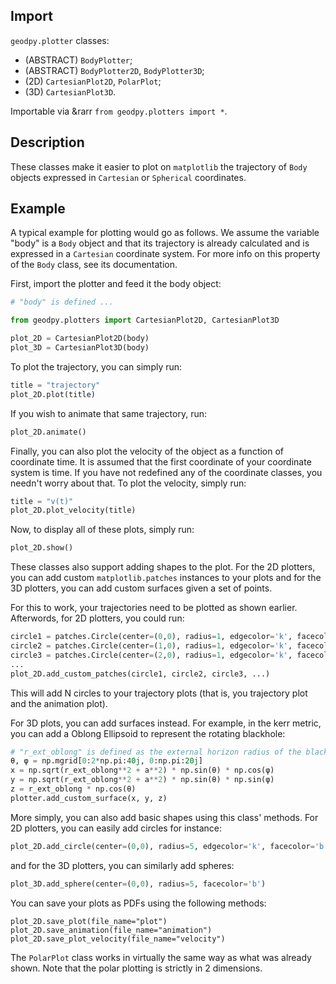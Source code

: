 ## Import
`geodpy.plotter` classes:
- (ABSTRACT) `BodyPlotter`;
- (ABSTRACT) `BodyPlotter2D`, `BodyPlotter3D`;
- (2D) `CartesianPlot2D`, `PolarPlot`;
- (3D) `CartesianPlot3D`.

Importable via &rarr `from geodpy.plotters import *`.

## Description
These classes make it easier to plot on `matplotlib` the trajectory of `Body` objects expressed in `Cartesian` or `Spherical` coordinates.


## Example
A typical example for plotting would go as follows. We assume the variable "body" is a `Body` object and that its trajectory is already calculated and is expressed in a `Cartesian` coordinate system. For more info on this property of the `Body` class, see its documentation.

First, import the plotter and feed it the body object:
```python
# "body" is defined ...

from geodpy.plotters import CartesianPlot2D, CartesianPlot3D

plot_2D = CartesianPlot2D(body)
plot_3D = CartesianPlot3D(body)
```

To plot the trajectory, you can simply run:
```python
title = "trajectory"
plot_2D.plot(title) 
```

If you wish to animate that same trajectory, run:
```python
plot_2D.animate()
```

Finally, you can also plot the velocity of the object as a function of coordinate time. It is assumed that the first coordinate of your coordinate system is time. If you have not redefined any of the coordinate classes, you needn't worry about that. To plot the velocity, simply run:
```python
title = "v(t)"
plot_2D.plot_velocity(title) 
```

Now, to display all of these plots, simply run:
```python
plot_2D.show()
```

These classes also support adding shapes to the plot. For the 2D plotters, you can add custom `matplotlib.patches` instances to your plots and for the 3D plotters, you can add custom surfaces given a set of points. 

For this to work, your trajectories need to be plotted as shown earlier. Afterwords, for 2D plotters, you could run:
```python
circle1 = patches.Circle(center=(0,0), radius=1, edgecolor='k', facecolor='b', fill=True)
circle2 = patches.Circle(center=(1,0), radius=1, edgecolor='k', facecolor='b', fill=True)
circle3 = patches.Circle(center=(2,0), radius=1, edgecolor='k', facecolor='b', fill=True)
...
plot_2D.add_custom_patches(circle1, circle2, circle3, ...)
```
This will add N circles to your trajectory plots (that is, you trajectory plot and the animation plot).

For 3D plots, you can add surfaces instead. For example, in the kerr metric, you can add a Oblong Ellipsoid to represent the rotating blackhole:
```python
# "r_ext_oblong" is defined as the external horizon radius of the black hole
θ, φ = np.mgrid[0:2*np.pi:40j, 0:np.pi:20j]
x = np.sqrt(r_ext_oblong**2 + a**2) * np.sin(θ) * np.cos(φ)
y = np.sqrt(r_ext_oblong**2 + a**2) * np.sin(θ) * np.sin(φ)
z = r_ext_oblong * np.cos(θ)
plotter.add_custom_surface(x, y, z)
```

More simply, you can also add basic shapes using this class' methods. For 2D plotters, you can easily add circles for instance:
```python
plot_2D.add_circle(center=(0,0), radius=5, edgecolor='k', facecolor='b', fill=True)
```
and for the 3D plotters, you can similarly add spheres:
```python
plot_3D.add_sphere(center=(0,0), radius=5, facecolor='b')
```

You can save your plots as PDFs using the following methods:
```
plot_2D.save_plot(file_name="plot")
plot_2D.save_animation(file_name="animation")
plot_2D.save_plot_velocity(file_name="velocity")
```

The `PolarPlot` class works in virtually the same way as what was already shown. Note that the polar plotting is strictly in 2 dimensions.

